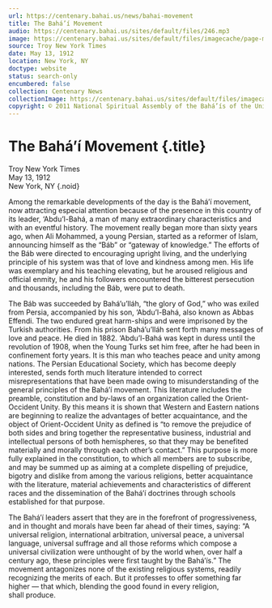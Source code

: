 ```yaml
---
url: https://centenary.bahai.us/news/bahai-movement
title: The Bahá’í Movement
audio: https://centenary.bahai.us/sites/default/files/246.mp3
image: https://centenary.bahai.us/sites/default/files/imagecache/page-main-image/images/press_clippings/05-13-1912%20Troy%20NY%20Times%20The%20Bahai%20Movement%28E%29.png
source: Troy New York Times
date: May 13, 1912
location: New York, NY
doctype: website
status: search-only
encumbered: false
collection: Centenary News
collectionImage: https://centenary.bahai.us/sites/default/files/imagecache/theme-image/main_image/abdulbaha-overview-small_0.jpg
copyright: © 2011 National Spiritual Assembly of the Bahá’ís of the United States
---
```



# The Bahá’í Movement {.title}

Troy New York Times  
May 13, 1912  
New York, NY
{.noid}  



Among the remarkable developments of the day is the Bahá’í movement, now attracting especial attention because of the presence in this country of its leader, ‘Abdu’l-Bahá, a man of many extraordinary characteristics and with an eventful history. The movement really began more than sixty years ago, when Ali Mohammed, a young Persian, started as a reformer of Islam, announcing himself as the “Báb” or “gateway of knowledge.” The efforts of the Báb were directed to encouraging upright living, and the underlying principle of his system was that of love and kindness among men. His life was exemplary and his teaching elevating, but he aroused religious and official enmity, he and his followers encountered the bitterest persecution and thousands, including the Báb, were put to death.

The Báb was succeeded by Bahá’u’lláh, “the glory of God,” who was exiled from Persia, accompanied by his son, ‘Abdu’l-Bahá, also known as Abbas Effendi. The two endured great harm-ships and were imprisoned by the Turkish authorities. From his prison Bahá’u’lláh sent forth many messages of love and peace. He died in 1882. ‘Abdu’l-Bahá was kept in duress until the revolution of 1908, when the Young Turks set him free, after he had been in confinement forty years. It is this man who teaches peace and unity among nations. The Persian Educational Society, which has become deeply interested, sends forth much literature intended to correct misrepresentations that have been made owing to misunderstanding of the general principles of the Bahá’í movement. This literature includes the preamble, constitution and by-laws of an organization called the Orient-Occident Unity. By this means it is shown that Western and Eastern nations are beginning to realize the advantages of better acquaintance, and the object of Orient-Occident Unity as defined is “to remove the prejudice of both sides and bring together the representative business, industrial and intellectual persons of both hemispheres, so that they may be benefited materially and morally through each other’s contact.” This purpose is more fully explained in the constitution, to which all members are to subscribe, and may be summed up as aiming at a complete dispelling of prejudice, bigotry and dislike from among the various religions, better acquaintance with the literature, material achievements and characteristics of different races and the dissemination of the Bahá’í doctrines through schools established for that purpose.

The Bahá’í leaders assert that they are in the forefront of progressiveness, and in thought and morals have been far ahead of their times, saying: “A universal religion, international arbitration, universal peace, a universal language, universal suffrage and all those reforms which compose a universal civilization were unthought of by the world when, over half a century ago, these principles were first taught by the Bahá’ís.” The movement antagonizes none of the existing religious systems, readily recognizing the merits of each. But it professes to offer something far higher — that which, blending the good found in every religion, shall produce.